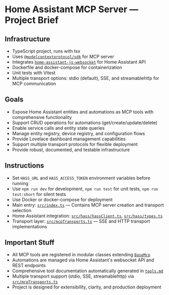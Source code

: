 # Home Assistant MCP Server — Project Brief

## Infrastructure
- TypeScript project, runs with tsx
- Uses [`@modelcontextprotocol/sdk`](https://www.npmjs.com/package/@modelcontextprotocol/sdk) for MCP server
- Integrates [`home-assistant-js-websocket`](https://github.com/home-assistant/home-assistant-js-websocket) for Home Assistant API
- Dockerfile and docker-compose for containerization
- Unit tests with Vitest
- Multiple transport options: stdio (default), SSE, and streamablehttp for MCP communication

## Goals
- Expose Home Assistant entities and automations as MCP tools with comprehensive functionality
- Support CRUD operations for automations (get/create/update/delete)
- Enable service calls and entity state queries
- Manage entity registry, device registry, and configuration flows
- Provide Lovelace dashboard management capabilities
- Support multiple transport protocols for flexible deployment
- Provide robust, documented, and testable infrastructure

## Instructions
- Set `HASS_URL` and `HASS_ACCESS_TOKEN` environment variables before running
- Use `npm run dev` for development, `npm run test` for unit tests, `npm run test:short` for silent tests
- Use Docker or docker-compose for deployment
- Main entry: [`src/index.ts`](src/index.ts:1) — Contains MCP server creation and transport selection
- Home Assistant integration: [`src/hass/hassClient.ts`](src/hass/hassClient.ts:1), [`src/hass/types.ts`](src/hass/types.ts:1)
- Transport layer: [`src/mcpTransports.ts`](src/mcpTransports.ts:1) — SSE and HTTP transport implementations

## Important Stuff
- All MCP tools are registered in modular classes extending [`BaseMcp`](src/server/baseMcp.ts:1)
- Automations are managed via Home Assistant's websocket API and REST endpoints
- Comprehensive tool documentation automatically generated in [`tools.md`](tools.md:1)
- Multiple transport support (stdio, SSE, streamablehttp) via [`src/mcpTransports.ts`](src/mcpTransports.ts:1)
- Project is designed for extensibility, clarity, and production deployment